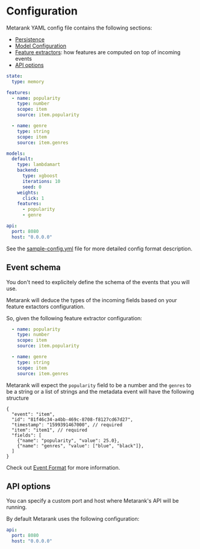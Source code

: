 # Configuration

Metarank YAML config file contains the following sections:
* [Persistence](persistence.md)
* [Model Configuration](supported-ranking-models.md)
* [Feature extractors](feature-extractors.md): how features are computed on top of incoming events
* [API options](#api-options)

```yaml
state:
  type: memory

features:
  - name: popularity
    type: number
    scope: item
    source: item.popularity

  - name: genre
    type: string
    scope: item
    source: item.genres

models:
  default:
    type: lambdamart
    backend:
      type: xgboost
      iterations: 10
      seed: 0
    weights:
      click: 1
    features:
      - popularity
      - genre

api:
  port: 8080
  host: "0.0.0.0"
```

See the [sample-config.yml](sample-config.yml) file for more detailed config format description.

## Event schema

You don't need to explicitely define the schema of the events that you will use. 

Metarank will deduce the types of the incoming fields based on your feature extactors configuration.

So, given the following feature extractor configuration: 

```yaml
  - name: popularity
    type: number
    scope: item
    source: item.popularity

  - name: genre
    type: string
    scope: item
    source: item.genres
```

Metarank will expect the `popularity` field to be a number and the `genres` to be a string or a list of strings and
the metadata event will have the following structure

```json5
{
  "event": "item",
  "id": "81f46c34-a4bb-469c-8708-f8127cd67d27",
  "timestamp": "1599391467000", // required
  "item": "item1", // required
  "fields": [
    {"name": "popularity", "value": 25.0},
    {"name": "genres", "value": ["blue", "black"]},
  ]
}
```
Check out [Event Format](../event-schema.md) for more information.

## API options

You can specify a custom port and host where Metarank's API will be running. 

By default Metarank uses the following configuration:

```yaml
api:
  port: 8080
  host: "0.0.0.0"
```
